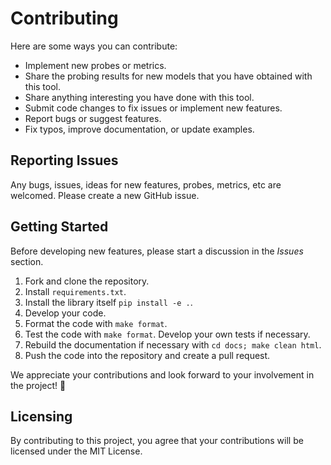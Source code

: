 # Contributing

Here are some ways you can contribute:

- Implement new probes or metrics.
- Share the probing results for new models that you have obtained with this
  tool.
- Share anything interesting you have done with this tool.
- Submit code changes to fix issues or implement new features.
- Report bugs or suggest features.
- Fix typos, improve documentation, or update examples.

## Reporting Issues

Any bugs, issues, ideas for new features, probes, metrics, etc are welcomed.
Please create a new GitHub issue.

## Getting Started

Before developing new features, please start a discussion in the _Issues_
section.

1. Fork and clone the repository.
2. Install `requirements.txt`.
3. Install the library itself `pip install -e .`.
4. Develop your code.
5. Format the code with `make format`.
6. Test the code with `make format`. Develop your own tests if necessary.
7. Rebuild the documentation if necessary with `cd docs; make clean html`.
8. Push the code into the repository and create a pull request.

We appreciate your contributions and look forward to your involvement in
the project! 🎉

## Licensing

By contributing to this project, you agree that your contributions will be
licensed under the MIT License.
